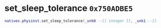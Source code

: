 # set_sleep_tolerance `0x750ADBE5`

```lua
natives.physinst.set_sleep_tolerance(_unk0 --[[ integer ]], _unk1 --[[ integer ]])
```